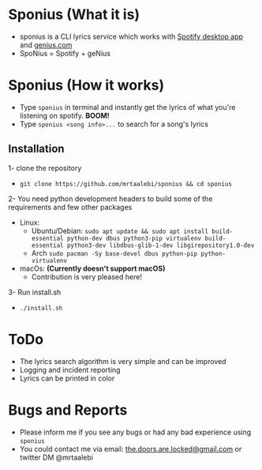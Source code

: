 # Sponius (What it is)
  * sponius is a CLI lyrics service which works with [Spotify desktop app](https://www.spotify.com/us/download) and [genius.com](https://genius.com)
  * SpoNius = Spotify + geNius

# Sponius (How it works)
  * Type `sponius` in terminal and instantly get the lyrics of what you're listening on spotify. **BOOM!**
  * Type `sponius <song info>...` to search for a song's lyrics

## Installation
1- clone the repository
  * `git clone https://github.com/mrtaalebi/sponius && cd sponius`
  
2- You need python development headers to build some of the requirements and few other packages
  * Linux:
    * Ubuntu/Debian: `sudo apt update && sudo apt install build-essential python-dev dbus python3-pip virtualenv build-essential python3-dev libdbus-glib-1-dev libgirepository1.0-dev`
    * Arch `sudo pacman -Sy base-devel dbus python-pip python-virtualenv`
  * macOs: **(Currently doesn't support macOS)**
    * Contribution is very pleased here!
  
3- Run install.sh
  * `./install.sh`

# ToDo
  * The lyrics search algorithm is very simple and can be improved
  * Logging and incident reporting
  * Lyrics can be printed in color

# Bugs and Reports
  * Please inform me if you see any bugs or had any bad experience using `sponius`
  * You could contact me via email: the.doors.are.locked@gmail.com or twitter DM @mrtaalebi

